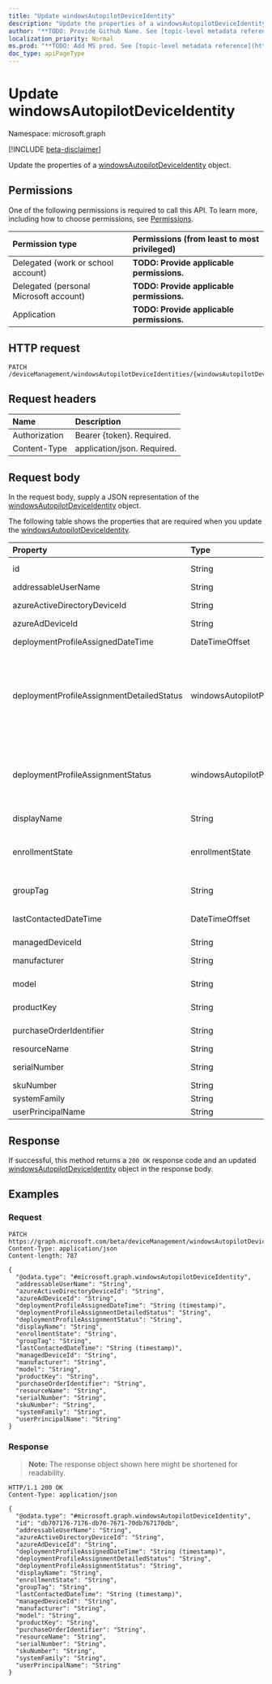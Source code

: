 ```yaml
---
title: "Update windowsAutopilotDeviceIdentity"
description: "Update the properties of a windowsAutopilotDeviceIdentity object."
author: "**TODO: Provide Github Name. See [topic-level metadata reference](https://msgo.azurewebsites.net/add/document/guidelines/metadata.html#topic-level-metadata)**"
localization_priority: Normal
ms.prod: "**TODO: Add MS prod. See [topic-level metadata reference](https://msgo.azurewebsites.net/add/document/guidelines/metadata.html#topic-level-metadata)**"
doc_type: apiPageType
---
```


# Update windowsAutopilotDeviceIdentity
Namespace: microsoft.graph

[!INCLUDE [beta-disclaimer](../../includes/beta-disclaimer.md)]

Update the properties of a [windowsAutopilotDeviceIdentity](../resources/windowsautopilotdeviceidentity.md) object.

## Permissions
One of the following permissions is required to call this API. To learn more, including how to choose permissions, see [Permissions](/graph/permissions-reference).

|Permission type|Permissions (from least to most privileged)|
|:---|:---|
|Delegated (work or school account)|**TODO: Provide applicable permissions.**|
|Delegated (personal Microsoft account)|**TODO: Provide applicable permissions.**|
|Application|**TODO: Provide applicable permissions.**|

## HTTP request

<!-- {
  "blockType": "ignored"
}
-->
``` http
PATCH /deviceManagement/windowsAutopilotDeviceIdentities/{windowsAutopilotDeviceIdentityId}
```

## Request headers
|Name|Description|
|:---|:---|
|Authorization|Bearer {token}. Required.|
|Content-Type|application/json. Required.|

## Request body
In the request body, supply a JSON representation of the [windowsAutopilotDeviceIdentity](../resources/windowsautopilotdeviceidentity.md) object.

The following table shows the properties that are required when you update the [windowsAutopilotDeviceIdentity](../resources/windowsautopilotdeviceidentity.md).

|Property|Type|Description|
|:---|:---|:---|
|id|String|**TODO: Add Description** Inherited from [entity](../resources/entity.md)|
|addressableUserName|String|Addressable user name.|
|azureActiveDirectoryDeviceId|String|AAD Device ID - to be deprecated|
|azureAdDeviceId|String|AAD Device ID|
|deploymentProfileAssignedDateTime|DateTimeOffset|Profile set time of the Windows autopilot device.|
|deploymentProfileAssignmentDetailedStatus|windowsAutopilotProfileAssignmentDetailedStatus|Profile assignment detailed status of the Windows autopilot device. Possible values are: `none`, `hardwareRequirementsNotMet`, `surfaceHubProfileNotSupported`, `holoLensProfileNotSupported`, `windowsPcProfileNotSupported`.|
|deploymentProfileAssignmentStatus|windowsAutopilotProfileAssignmentStatus|Profile assignment status of the Windows autopilot device. Possible values are: `unknown`, `assignedInSync`, `assignedOutOfSync`, `assignedUnkownSyncState`, `notAssigned`, `pending`, `failed`.|
|displayName|String|Display Name|
|enrollmentState|enrollmentState|Intune enrollment state of the Windows autopilot device. Possible values are: `unknown`, `enrolled`, `pendingReset`, `failed`, `notContacted`, `blocked`.|
|groupTag|String|Group Tag of the Windows autopilot device.|
|lastContactedDateTime|DateTimeOffset|Intune Last Contacted Date Time of the Windows autopilot device.|
|managedDeviceId|String|Managed Device ID|
|manufacturer|String|Oem manufacturer of the Windows autopilot device.|
|model|String|Model name of the Windows autopilot device.|
|productKey|String|Product Key of the Windows autopilot device.|
|purchaseOrderIdentifier|String|Purchase Order Identifier of the Windows autopilot device.|
|resourceName|String|Resource Name.|
|serialNumber|String|Serial number of the Windows autopilot device.|
|skuNumber|String|SKU Number|
|systemFamily|String|System Family|
|userPrincipalName|String|User Principal Name.|



## Response

If successful, this method returns a `200 OK` response code and an updated [windowsAutopilotDeviceIdentity](../resources/windowsautopilotdeviceidentity.md) object in the response body.

## Examples

### Request
<!-- {
  "blockType": "request",
  "name": "update_windowsautopilotdeviceidentity"
}
-->
``` http
PATCH https://graph.microsoft.com/beta/deviceManagement/windowsAutopilotDeviceIdentities/{windowsAutopilotDeviceIdentityId}
Content-Type: application/json
Content-length: 787

{
  "@odata.type": "#microsoft.graph.windowsAutopilotDeviceIdentity",
  "addressableUserName": "String",
  "azureActiveDirectoryDeviceId": "String",
  "azureAdDeviceId": "String",
  "deploymentProfileAssignedDateTime": "String (timestamp)",
  "deploymentProfileAssignmentDetailedStatus": "String",
  "deploymentProfileAssignmentStatus": "String",
  "displayName": "String",
  "enrollmentState": "String",
  "groupTag": "String",
  "lastContactedDateTime": "String (timestamp)",
  "managedDeviceId": "String",
  "manufacturer": "String",
  "model": "String",
  "productKey": "String",
  "purchaseOrderIdentifier": "String",
  "resourceName": "String",
  "serialNumber": "String",
  "skuNumber": "String",
  "systemFamily": "String",
  "userPrincipalName": "String"
}
```


### Response
>**Note:** The response object shown here might be shortened for readability.
<!-- {
  "blockType": "response",
  "truncated": true
}
-->
``` http
HTTP/1.1 200 OK
Content-Type: application/json

{
  "@odata.type": "#microsoft.graph.windowsAutopilotDeviceIdentity",
  "id": "db707176-7176-db70-7671-70db767170db",
  "addressableUserName": "String",
  "azureActiveDirectoryDeviceId": "String",
  "azureAdDeviceId": "String",
  "deploymentProfileAssignedDateTime": "String (timestamp)",
  "deploymentProfileAssignmentDetailedStatus": "String",
  "deploymentProfileAssignmentStatus": "String",
  "displayName": "String",
  "enrollmentState": "String",
  "groupTag": "String",
  "lastContactedDateTime": "String (timestamp)",
  "managedDeviceId": "String",
  "manufacturer": "String",
  "model": "String",
  "productKey": "String",
  "purchaseOrderIdentifier": "String",
  "resourceName": "String",
  "serialNumber": "String",
  "skuNumber": "String",
  "systemFamily": "String",
  "userPrincipalName": "String"
}
```

